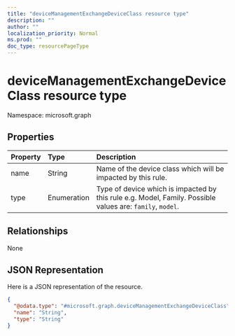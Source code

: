 ```yaml
---
title: "deviceManagementExchangeDeviceClass resource type"
description: ""
author: ""
localization_priority: Normal
ms.prod: ""
doc_type: resourcePageType
---
```


# deviceManagementExchangeDeviceClass resource type


Namespace: microsoft.graph



## Properties
|Property|Type|Description|
|:---|:---|:---|
|name|String|Name of the device class which will be impacted by this rule.|
|type|Enumeration|Type of device which is impacted by this rule e.g. Model, Family. Possible values are: `family`, `model`.|

## Relationships
None

## JSON Representation
Here is a JSON representation of the resource.
<!-- {
  "blockType": "resource",
  "@odata.type": "microsoft.graph.deviceManagementExchangeDeviceClass"
}
-->
``` json
{
  "@odata.type": "#microsoft.graph.deviceManagementExchangeDeviceClass",
  "name": "String",
  "type": "String"
}
```

